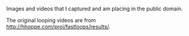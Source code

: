 Images and videos that I captured and am placing in the public domain.

The original looping videos are from <http://hhoppe.com/proj/fastloops/results/>.
